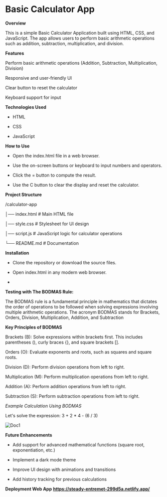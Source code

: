 # Basic Calculator App

**Overview**

This is a simple Basic Calculator Application built using HTML, CSS, and JavaScript. The app allows users to perform basic arithmetic operations such as addition, subtraction, multiplication, and division.

**Features**

Perform basic arithmetic operations (Addition, Subtraction, Multiplication, Division)

Responsive and user-friendly UI

Clear button to reset the calculator

Keyboard support for input

**Technologies Used**

* HTML

* CSS

* JavaScript

**How to Use**

* Open the index.html file in a web browser.

* Use the on-screen buttons or keyboard to input numbers and operators.

* Click the = button to compute the result.

* Use the C button to clear the display and reset the calculator.

**Project Structure**

/calculator-app

│── index.html   # Main HTML file

│── style.css    # Stylesheet for UI design

│── script.js    # JavaScript logic for calculator operations

└── README.md    # Documentation

**Installation**

* Clone the repository or download the source files.

* Open index.html in any modern web browser.
* 
**Testing with The BODMAS Rule:**
  
The BODMAS rule is a fundamental principle in mathematics that dictates the order of operations to be followed when solving expressions involving multiple arithmetic operations. The acronym BODMAS stands for Brackets, Orders, Division, Multiplication, Addition, and Subtraction

**Key Principles of BODMAS**

Brackets (B): Solve expressions within brackets first. This includes parentheses (), curly braces {}, and square brackets [].

Orders (O): Evaluate exponents and roots, such as squares and square roots.

Division (D): Perform division operations from left to right.

Multiplication (M): Perform multiplication operations from left to right.

Addition (A): Perform addition operations from left to right.

Subtraction (S): Perform subtraction operations from left to right.

*Example Calculation Using BODMAS*

Let's solve the expression: 3 + 2 * 4 - (6 / 3)

![Doc1](https://github.com/user-attachments/assets/f3446918-cf13-4903-87a3-75fb5c83f4df)


**Future Enhancements**

* Add support for advanced mathematical functions (square root, exponentiation, etc.)

* Implement a dark mode theme

* Improve UI design with animations and transitions

* Add history tracking for previous calculations

**Deployment Web App**
**https://steady-entremet-299d5a.netlify.app/**
